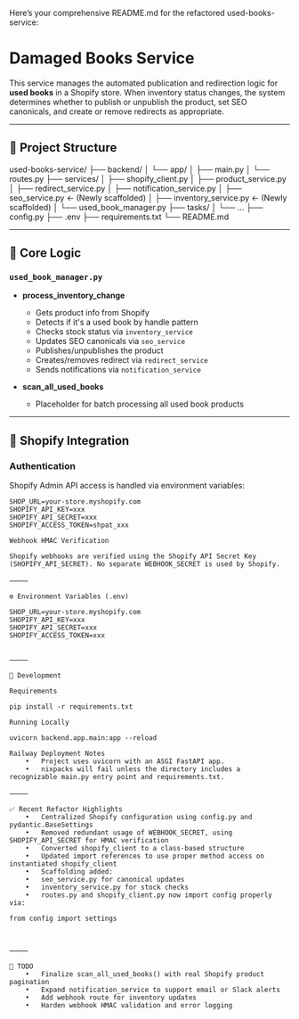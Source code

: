 Here’s your comprehensive README.md for the refactored used-books-service:

# Damaged Books Service

This service manages the automated publication and redirection logic for **used books** in a Shopify store. When inventory status changes, the system determines whether to publish or unpublish the product, set SEO canonicals, and create or remove redirects as appropriate.

---

## 🧱 Project Structure

used-books-service/
├── backend/
│   └── app/
│       ├── main.py
│       └── routes.py
├── services/
│   ├── shopify_client.py
│   ├── product_service.py
│   ├── redirect_service.py
│   ├── notification_service.py
│   ├── seo_service.py         ← (Newly scaffolded)
│   ├── inventory_service.py   ← (Newly scaffolded)
│   └── used_book_manager.py
├── tasks/
│   └── …
├── config.py
├── .env
├── requirements.txt
└── README.md

---

## 🧠 Core Logic

### `used_book_manager.py`

- **process_inventory_change**
  - Gets product info from Shopify
  - Detects if it's a used book by handle pattern
  - Checks stock status via `inventory_service`
  - Updates SEO canonicals via `seo_service`
  - Publishes/unpublishes the product
  - Creates/removes redirect via `redirect_service`
  - Sends notifications via `notification_service`

- **scan_all_used_books**
  - Placeholder for batch processing all used book products

---

## 🔧 Shopify Integration

### Authentication

Shopify Admin API access is handled via environment variables:

```env
SHOP_URL=your-store.myshopify.com
SHOPIFY_API_KEY=xxx
SHOPIFY_API_SECRET=xxx
SHOPIFY_ACCESS_TOKEN=shpat_xxx

Webhook HMAC Verification

Shopify webhooks are verified using the Shopify API Secret Key (SHOPIFY_API_SECRET). No separate WEBHOOK_SECRET is used by Shopify.

⸻

⚙️ Environment Variables (.env)

SHOP_URL=your-store.myshopify.com
SHOPIFY_API_KEY=xxx
SHOPIFY_API_SECRET=xxx
SHOPIFY_ACCESS_TOKEN=xxx


⸻

🧪 Development

Requirements

pip install -r requirements.txt

Running Locally

uvicorn backend.app.main:app --reload

Railway Deployment Notes
	•	Project uses uvicorn with an ASGI FastAPI app.
	•	nixpacks will fail unless the directory includes a recognizable main.py entry point and requirements.txt.

⸻

✅ Recent Refactor Highlights
	•	Centralized Shopify configuration using config.py and pydantic.BaseSettings
	•	Removed redundant usage of WEBHOOK_SECRET, using SHOPIFY_API_SECRET for HMAC verification
	•	Converted shopify_client to a class-based structure
	•	Updated import references to use proper method access on instantiated shopify_client
	•	Scaffolding added:
	•	seo_service.py for canonical updates
	•	inventory_service.py for stock checks
	•	routes.py and shopify_client.py now import config properly via:

from config import settings



⸻

🧼 TODO
	•	Finalize scan_all_used_books() with real Shopify product pagination
	•	Expand notification_service to support email or Slack alerts
	•	Add webhook route for inventory updates
	•	Harden webhook HMAC validation and error logging